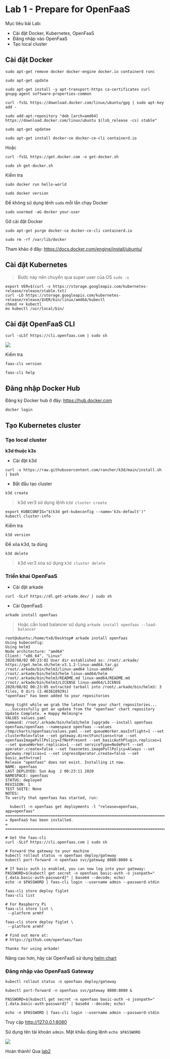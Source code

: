 # Lab 1 - Prepare for OpenFaaS

Mục tiêu bài Lab:
- Cài đặt Docker, Kubernetes, OpenFaaS
- Đăng nhập vào OpenFaaS
- Tạo local cluster

## Cài đặt Docker

```
sudo apt-get remove docker docker-engine docker.io containerd runc

sudo apt-get update

sudo apt-get install -y apt-transport-https ca-certificates curl gnupg-agent software-properties-common

curl -fsSL https://download.docker.com/linux/ubuntu/gpg | sudo apt-key add -

sudo add-apt-repository "deb [arch=amd64] https://download.docker.com/linux/ubuntu $(lsb_release -cs) stable"

sudo apt-get updatee

sudo apt-get install docker-ce docker-ce-cli containerd.io
```

Hoặc

```
curl -fsSL https://get.docker.com -o get-docker.sh

sudo sh get-docker.sh
```

Kiểm tra
```
sudo docker run hello-world

sudo docker version
```

Để không sử dụng lệnh `sudo` mỗi lần chạy Docker
```
sudo usermod -aG docker your-user
```

Gỡ cài đặt Docker
```
sudo apt-get purge docker-ce docker-ce-cli containerd.io

sudo rm -rf /var/lib/docker
```

Tham khảo ở đây: https://docs.docker.com/engine/install/ubuntu/

## Cài đặt Kubernetes

> Bước này nên chuyển qua super user của OS `sudo -s`

```
export VER=$(curl -s https://storage.googleapis.com/kubernetes-release/release/stable.txt)
curl -LO https://storage.googleapis.com/kubernetes-release/release/$VER/bin/linux/amd64/kubectl
chmod +x kubectl
mv kubectl /usr/local/bin/
```

## Cài đặt OpenFaaS CLI

```
curl -sLSf https://cli.openfaas.com | sudo sh
```

![](/screenshots/openfaas-cli.png)

Kiểm tra
```
faas-cli version

faas-cli help
```

## Đăng nhập Docker Hub

Đăng ký Docker hub ở đây: https://hub.docker.com

```
docker login
```

## Tạo Kubernetes cluster

### Tạo local cluster

**k3d thuộc k3s**

- Cài đặt k3d

```
curl -s https://raw.githubusercontent.com/rancher/k3d/main/install.sh | bash
```

- Bắt đầu tạo cluster

```
k3d create
```

> k3d ver3 sử dụng lệnh `k3d cluster create`

```
export KUBECONFIG="$(k3d get-kubeconfig --name='k3s-default')"
kubectl cluster-info 
```

Kiểm tra
```
k3d version
```

Để xóa k3d, ta dùng
```
k3d delete
```

> k3d ver3 xóa sử dụng `k3d cluster delete`

### Triển khai OpenFaaS

- Cài đặt arkade

```
curl -SLsf https://dl.get-arkade.dev/ | sudo sh
```

- Cài OpenFaaS

```
arkade install openfaas
```

> Hoặc cần load balancer sử dụng `arkade install openfaas --load-balancer`

```
root@ubuntu:/home/tx8/Desktop# arkade install openfaas
Using kubeconfig: 
Using helm3
Node architecture: "amd64"
Client: "x86_64", "Linux"
2020/08/02 00:23:02 User dir established as: /root/.arkade/
https://get.helm.sh/helm-v3.1.2-linux-amd64.tar.gz
/root/.arkade/bin/helm3/linux-amd64 linux-amd64/
/root/.arkade/bin/helm3/helm linux-amd64/helm
/root/.arkade/bin/helm3/README.md linux-amd64/README.md
/root/.arkade/bin/helm3/LICENSE linux-amd64/LICENSE
2020/08/02 00:23:05 extracted tarball into /root/.arkade/bin/helm3: 3 files, 0 dirs (2.463618929s)
"openfaas" has been added to your repositories

Hang tight while we grab the latest from your chart repositories...
...Successfully got an update from the "openfaas" chart repository
Update Complete. ⎈ Happy Helming!⎈ 
VALUES values.yaml
Command: /root/.arkade/bin/helm3/helm [upgrade --install openfaas openfaas/openfaas --namespace openfaas --values /tmp/charts/openfaas/values.yaml --set queueWorker.maxInflight=1 --set clusterRole=false --set gateway.directFunctions=true --set openfaasImagePullPolicy=IfNotPresent --set basicAuthPlugin.replicas=1 --set queueWorker.replicas=1 --set serviceType=NodePort --set operator.create=false --set faasnetes.imagePullPolicy=Always --set gateway.replicas=1 --set ingressOperator.create=false --set basic_auth=true]
Release "openfaas" does not exist. Installing it now.
NAME: openfaas
LAST DEPLOYED: Sun Aug  2 00:23:11 2020
NAMESPACE: openfaas
STATUS: deployed
REVISION: 1
TEST SUITE: None
NOTES:
To verify that openfaas has started, run:

  kubectl -n openfaas get deployments -l "release=openfaas, app=openfaas"
=======================================================================
= OpenFaaS has been installed.                                        =
=======================================================================

# Get the faas-cli
curl -SLsf https://cli.openfaas.com | sudo sh

# Forward the gateway to your machine
kubectl rollout status -n openfaas deploy/gateway
kubectl port-forward -n openfaas svc/gateway 8080:8080 &

# If basic auth is enabled, you can now log into your gateway:
PASSWORD=$(kubectl get secret -n openfaas basic-auth -o jsonpath="{.data.basic-auth-password}" | base64 --decode; echo)
echo -n $PASSWORD | faas-cli login --username admin --password-stdin

faas-cli store deploy figlet
faas-cli list

# For Raspberry Pi
faas-cli store list \
 --platform armhf

faas-cli store deploy figlet \
 --platform armhf

# Find out more at:
# https://github.com/openfaas/faas

Thanks for using arkade!
```

Nâng cao hơn, hãy cài OpenFaaS sử dụng [helm chart](https://github.com/openfaas/faas-netes/blob/master/chart/openfaas/README.md)

### Đăng nhập vào OpenFaaS Gateway

```
kubectl rollout status -n openfaas deploy/gateway

kubectl port-forward -n openfaas svc/gateway 8080:8080 &

PASSWORD=$(kubectl get secret -n openfaas basic-auth -o jsonpath="{.data.basic-auth-password}" | base64 --decode; echo)

echo -n $PASSWORD | faas-cli login --username admin --password-stdin
```

Truy cập http://127.0.0.1:8080

Sử dụng tên tài khoản `admin`. Mật khẩu dùng lệnh `echo $PASSWORD`

![](screenshots/openfaas-portal.png)

Hoàn thành! Qua [lab2](lab2.md)